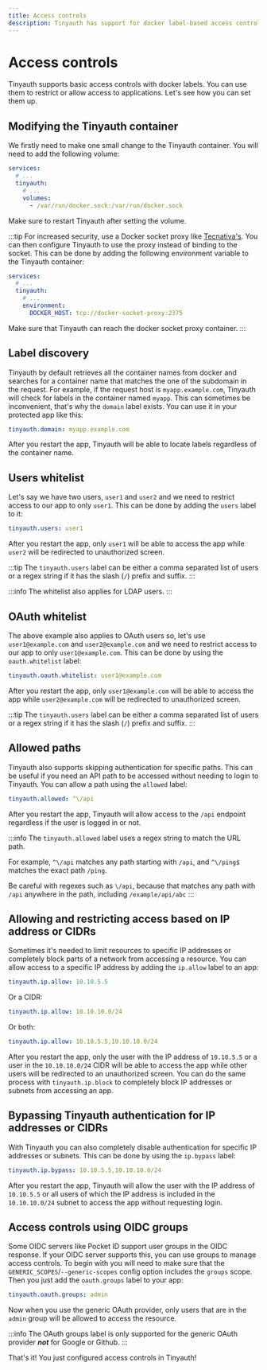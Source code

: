 ```yaml
---
title: Access controls
description: Tinyauth has support for docker label-based access controls.
---
```


# Access controls

Tinyauth supports basic access controls with docker labels. You can use them to restrict or allow access to applications. Let's see how you can set them up.

## Modifying the Tinyauth container

We firstly need to make one small change to the Tinyauth container. You will need to add the following volume:

```yaml
services:
  # ...
  tinyauth:
    # ...
    volumes:
      - /var/run/docker.sock:/var/run/docker.sock
```

Make sure to restart Tinyauth after setting the volume.

:::tip
For increased security, use a Docker socket proxy like [Tecnativa's](https://github.com/Tecnativa/docker-socket-proxy). You can then configure Tinyauth to use the proxy instead of binding to the socket. This can be done by adding the following environment variable to the Tinyauth container:

```yaml
services:
  # ...
  tinyauth:
    # ...
    environment:
      DOCKER_HOST: tcp://docker-socket-proxy:2375
```

Make sure that Tinyauth can reach the docker socket proxy container.
:::

## Label discovery

Tinyauth by default retrieves all the container names from docker and searches for a container name that matches the one of the subdomain in the request. For example, if the request host is `myapp.example.com`, Tinyauth will check for labels in the container named `myapp`. This can sometimes be inconvenient, that's why the `domain` label exists. You can use it in your protected app like this:

```yaml
tinyauth.domain: myapp.example.com
```

After you restart the app, Tinyauth will be able to locate labels regardless of the container name.

## Users whitelist

Let's say we have two users, `user1` and `user2` and we need to restrict access to our app to only `user1`. This can be done by adding the `users` label to it:

```yaml
tinyauth.users: user1
```

After you restart the app, only `user1` will be able to access the app while `user2` will be redirected to unauthorized screen.

:::tip
The `tinyauth.users` label can be either a comma separated list of users or a regex string if it has the slash (`/`) prefix and suffix.
:::

:::info
The whitelist also applies for LDAP users.
:::

## OAuth whitelist

The above example also applies to OAuth users so, let's use `user1@example.com` and `user2@example.com` and we need to restrict access to our app to only `user1@example.com`. This can be done by using the `oauth.whitelist` label:

```yaml
tinyauth.oauth.whitelist: user1@example.com
```

After you restart the app, only `user1@example.com` will be able to access the app while `user2@example.com` will be redirected to unauthorized screen.

:::tip
The `tinyauth.users` label can be either a comma separated list of users or a regex string if it has the slash (`/`) prefix and suffix.
:::

## Allowed paths

Tinyauth also supports skipping authentication for specific paths. This can be useful if you need an API path to be accessed without needing to login to Tinyauth. You can allow a path using the `allowed` label:

```yaml
tinyauth.allowed: ^\/api
```

After you restart the app, Tinyauth will allow access to the `/api` endpoint regardless if the user is logged in or not.

:::info
The `tinyauth.allowed` label uses a regex string to match the URL path.

For example, `^\/api` matches any path starting with `/api`, and `^\/ping$` matches the exact path `/ping`.

Be careful with regexes such as `\/api`, because that matches any path with `/api` anywhere in the path, including `/example/api/abc`
:::

## Allowing and restricting access based on IP address or CIDRs

Sometimes it's needed to limit resources to specific IP addresses or completely block parts of a network from accessing a resource. You can allow access to a specific IP address by adding the `ip.allow` label to an app:

```yaml
tinyauth.ip.allow: 10.10.5.5
```

Or a CIDR:

```yaml
tinyauth.ip.allow: 10.10.10.0/24
```

Or both:

```yaml
tinyauth.ip.allow: 10.10.5.5,10.10.10.0/24
```

After you restart the app, only the user with the IP address of `10.10.5.5` or a user in the `10.10.10.0/24` CIDR will be able to access the app while other users will be redirected to an unauthorized screen. You can do the same process with `tinyauth.ip.block` to completely block IP addresses or subnets from accessing an app.

## Bypassing Tinyauth authentication for IP addresses or CIDRs

With Tinyauth you can also completely disable authentication for specific IP addresses or subnets. This can be done by using the `ip.bypass` label:

```yaml
tinyauth.ip.bypass: 10.10.5.5,10.10.10.0/24
```

After you restart the app, Tinyauth will allow the user with the IP address of `10.10.5.5` or all users of which the IP address is included in the `10.10.10.0/24` subnet to access the app without requesting login.

## Access controls using OIDC groups

Some OIDC servers like Pocket ID support user groups in the OIDC response. If your OIDC server supports this, you can use groups to manage access controls. To begin with you will need to make sure that the `GENERIC_SCOPES`/`--generic-scopes` config option includes the `groups` scope. Then you just add the `oauth.groups` label to your app:

```yaml
tinyauth.oauth.groups: admin
```

Now when you use the generic OAuth provider, only users that are in the `admin` group will be allowed to access the resource.

:::info
The OAuth groups label is only supported for the generic OAuth provider **_not_** for Google or Github.
:::

That's it! You just configured access controls in Tinyauth!
